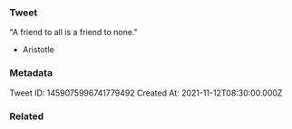 ### Tweet
"A friend to all is a friend to none."

- Aristotle

### Metadata
Tweet ID: 1459075996741779492
Created At: 2021-11-12T08:30:00.000Z

### Related

